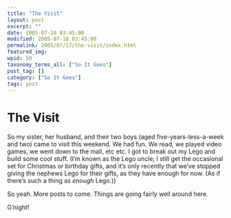 ```yaml
---
title: "The Visit"
layout: post
excerpt: ""
date: 2005-07-18 03:45:00
modified: 2005-07-18 03:45:00
permalink: 2005/07/17/the-visit/index.html
featured_img: 
wpid: 50
taxonomy_terms_all: ["So It Goes"]
post_tag: []
category: ["So It Goes"]
tags: post
---
```


# The Visit

So my sister, her husband, and their two boys (aged five-years-less-a-week and two) came to visit this weekend. We had fun. We read, we played video games, we went down to the mall, etc etc. I got to break out my Lego and build some cool stuff. (I’m known as the Lego uncle; I still get the occasional set for Christmas or birthday gifts, and it’s only recently that we’ve stopped giving the nephews Lego for their gifts, as they have enough for now. (As if there’s such a thing as *enough* Lego.))

So yeah. More posts to come. Things are going fairly well around here.

G’night!
